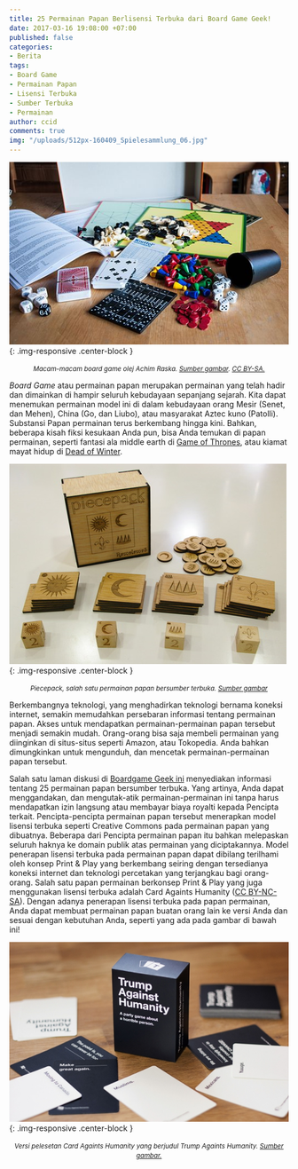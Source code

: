 ```yaml
---
title: 25 Permainan Papan Berlisensi Terbuka dari Board Game Geek!
date: 2017-03-16 19:08:00 +07:00
published: false
categories:
- Berita
tags:
- Board Game
- Permainan Papan
- Lisensi Terbuka
- Sumber Terbuka
- Permainan
author: ccid
comments: true
img: "/uploads/512px-160409_Spielesammlung_06.jpg"
---
```


![512px-160409_Spielesammlung_06.jpg](/uploads/512px-160409_Spielesammlung_06.jpg){: .img-responsive .center-block }<center><small><i>Macam-macam *board game* olej Achim Raska. <a href="https://commons.wikimedia.org/wiki/File:160409_Spielesammlung_06.jpg">Sumber gambar</a>. <a href="https://creativecommons.org/licenses/by-sa/4.0/deed.id">CC BY-SA.</a></i></small></center>

*Board Game* atau permainan papan merupakan permainan yang telah hadir dan dimainkan di hampir seluruh kebudayaan sepanjang sejarah. Kita dapat menemukan permainan model ini di dalam kebudayaan orang Mesir (Senet, dan Mehen), China (Go, dan Liubo), atau masyarakat Aztec kuno (Patolli). Substansi Papan permainan terus berkembang hingga kini. Bahkan, beberapa kisah fiksi kesukaan Anda pun, bisa Anda temukan di papan permainan, seperti fantasi ala middle earth di [Game of Thrones](https://www.fantasyflightgames.com/en/products/a-game-of-thrones-the-board-game-second-edition/), atau kiamat mayat hidup di [Dead of Winter](https://boardgamegeek.com/boardgame/193037/dead-winter-long-night). 

![pic242608_md.jpg](/uploads/pic242608_md.jpg){: .img-responsive .center-block }<center><small><i>Piecepack, salah satu permainan papan bersumber terbuka. <a href="https://boardgamegeek.com/image/242608/piecepack">Sumber gambar</a></i></small></center>

Berkembangnya teknologi, yang menghadirkan teknologi bernama koneksi internet, semakin memudahkan persebaran informasi tentang permainan papan. Akses untuk mendapatkan permainan-permainan papan tersebut menjadi semakin mudah. Orang-orang bisa saja membeli permainan yang diinginkan di situs-situs seperti Amazon, atau Tokopedia. Anda bahkan dimungkinkan untuk mengunduh, dan mencetak permainan-permainan papan tersebut.
 
Salah satu laman diskusi di [Boardgame Geek ini](https://boardgamegeek.com/geeklist/33151/creative-commonsopen-source-games) menyediakan informasi tentang 25 permainan papan bersumber terbuka. Yang artinya, Anda dapat menggandakan, dan mengutak-atik permainan-permainan ini tanpa harus mendapatkan izin langsung atau membayar biaya royalti kepada Pencipta terkait. Pencipta-pencipta permainan papan tersebut menerapkan model lisensi terbuka seperti Creative Commons pada permainan papan yang dibuatnya. Beberapa dari Pencipta permainan papan itu bahkan melepaskan seluruh haknya ke domain publik atas permainan yang diciptakannya. Model penerapan lisensi terbuka pada permainan papan dapat dibilang terilhami oleh konsep Print & Play yang berkembang seiring dengan tersedianya koneksi internet dan teknologi percetakan yang terjangkau bagi orang-orang. Salah satu papan permainan berkonsep Print & Play yang juga menggunakan lisensi terbuka adalah Card Againts Humanity ([CC BY-NC-SA](https://creativecommons.org/licenses/by-nc-sa/2.0/)). Dengan adanya penerapan lisensi terbuka pada papan permainan, Anda dapat membuat permainan papan buatan orang lain ke versi Anda dan sesuai dengan kebutuhan Anda, seperti yang ada pada gambar di bawah ini!

![ct-trump-cards-against-humanity-knockoffs-bsi-20160504.jpg](/uploads/ct-trump-cards-against-humanity-knockoffs-bsi-20160504.jpg){: .img-responsive .center-block }<center><small><i>Versi pelesetan Card Againts Humanity yang berjudul Trump Againts Humanity. <a href="http://www.chicagotribune.com/bluesky/originals/ct-trump-cards-against-humanity-knockoffs-bsi-20160504-story.html">Sumber gambar.</a></i></small></center>

